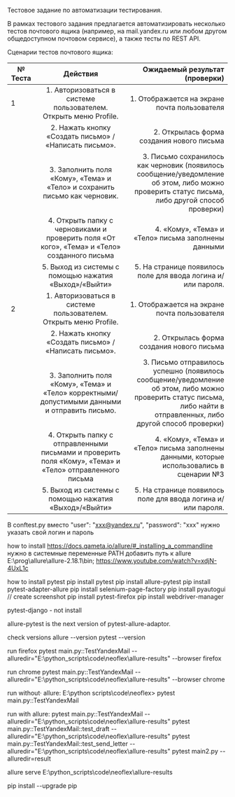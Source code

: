 Тестовое задание по автоматизации тестирования.

В рамках тестового задания предлагается автоматизировать несколько тестов почтового ящика (например, на mail.yandex.ru или любом другом общедоступном почтовом сервисе), а также тесты по REST API.

Сценарии тестов почтового ящика:

|№ Теста | Действия | Ожидаемый результат (проверки) |
| ------------- |:-------------:| -----: |
|1 | 1. Авторизоваться в системе пользователем. Открыть меню Profile. | 1. Отображается на экране почта пользователя |
||2. Нажать кнопку «Создать письмо» / «Написать письмо». | 2.  Открылась форма создания нового письма |
||3. Заполнить поля «Кому», «Тема» и «Тело» и сохранить письмо как черновик. | 3. Письмо сохранилось как черновик (появилось сообщение/уведомление об этом, либо можно проверить статус письма, либо другой способ проверки) |
||4. Открыть папку с черновиками и проверить поля «От кого», «Тема» и «Тело» созданного письма | 4. «Кому», «Тема» и «Тело» письма заполнены данными |
||5. Выход из системы с помощью нажатия «Выход»/«Выйти» | 5. На странице появилось поле для ввода логина и/или пароля. |
|2 | 1. Авторизоваться в системе пользователем. Открыть меню Profile. | 1. Отображается на экране почта пользователя |
|| 2. Нажать кнопку «Создать письмо» / «Написать письмо». | 2. Открылась форма создания нового письма |
|| 3. Заполнить поля «Кому», «Тема» и «Тело» корректными/допустимыми данными и отправить письмо. | 3. Письмо отправилось успешно (появилось сообщение/уведомление об этом, либо можно проверить статус письма, либо найти в отправленных, либо другой способ проверки) |
|| 4. Открыть папку с отправленными письмами и проверить поля «Кому», «Тема» и «Тело» отправленного письма | 4. «Кому», «Тема» и «Тело» письма заполнены данными, которые использовались в сценарии №3 |
|| 5. Выход из системы с помощью нажатия «Выход»/«Выйти» | 5. На странице появилось поле для ввода логина и/или пароля. |

В conftest.py
вместо
        "user": "xxx@yandex.ru",
        "password": "xxx"
нужно указать свой логин и пароль

how to install
https://docs.qameta.io/allure/#_installing_a_commandline
нужно в системные переменные PATH добавить путь к allure
E:\prog\allure\allure-2.18.1\bin;
https://www.youtube.com/watch?v=xdjN-4UxL1c

how to install pytest
pip install pytest
pip install allure-pytest
pip install pytest-adapter-allure
pip install selenium-page-factory
pip install pyautogui // create screenshot
pip install pytest-firefox
pip install webdriver-manager

pytest-django - not install

allure-pytest is the next version of pytest-allure-adaptor.

check versions
allure --version
pytest --version

run firefox
pytest main.py::TestYandexMail --alluredir="E:\python_scripts\code\neoflex\allure-results" --browser firefox

run chrome
pytest main.py::TestYandexMail --alluredir="E:\python_scripts\code\neoflex\allure-results" --browser chrome


run without· allure:
E:\python scripts\code\neoflex> pytest main.py::TestYandexMail

run with allure:
pytest main.py::TestYandexMail --alluredir="E:\python_scripts\code\neoflex\allure-results"
pytest main.py::TestYandexMail::test_draft --alluredir="E:\python_scripts\code\neoflex\allure-results"
pytest main.py::TestYandexMail::test_send_letter --alluredir="E:\python_scripts\code\neoflex\allure-results"
pytest main2.py --alluredir=result

allure serve E:\python_scripts\code\neoflex\allure-results


pip install --upgrade pip
